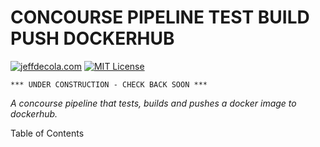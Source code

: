 # CONCOURSE PIPELINE TEST BUILD PUSH DOCKERHUB

[![jeffdecola.com](https://img.shields.io/badge/website-jeffdecola.com-blue)](https://jeffdecola.com)
[![MIT License](https://img.shields.io/:license-mit-blue.svg)](https://jeffdecola.mit-license.org)

```text
*** UNDER CONSTRUCTION - CHECK BACK SOON ***
```

  _A concourse pipeline that tests, builds and pushes a docker image to dockerhub._

Table of Contents
